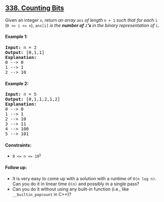 ## [338. Counting Bits](https://leetcode.com/problems/counting-bits/)

Given an integer `n`, return _an array_ `ans` _of length_ `n + 1` _such that for each_ `i` (`0 <= i <= n`), `ans[i]` _is the **number of** `1`**'s** in the binary representation of_ `i`.

#### Example 1:

<pre>
<strong>Input:</strong> n = 2
<strong>Output:</strong> [0,1,1]
<strong>Explanation:</strong>
0 --> 0
1 --> 1
2 --> 10
</pre>

#### Example 2:

<pre>
<strong>Input:</strong> n = 5
<strong>Output:</strong> [0,1,1,2,1,2]
<strong>Explanation:</strong>
0 --> 0
1 --> 1
2 --> 10
3 --> 11
4 --> 100
5 --> 101
</pre>

#### Constraints:

-   <code>0 <= n <= 10<sup>5</sup></code>

#### Follow up:

-   It is very easy to come up with a solution with a runtime of `O(n log n)`. Can you do it in linear time `O(n)` and possibly in a single pass?
-   Can you do it without using any built-in function (i.e., like `__builtin_popcount` in C++)?
